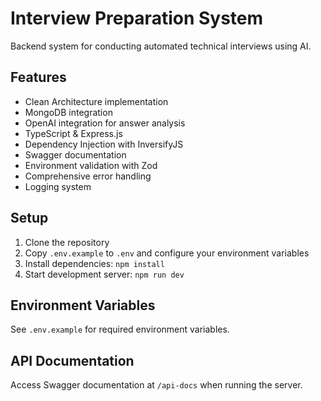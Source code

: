 # Interview Preparation System

Backend system for conducting automated technical interviews using AI.

## Features

- Clean Architecture implementation
- MongoDB integration
- OpenAI integration for answer analysis
- TypeScript & Express.js
- Dependency Injection with InversifyJS
- Swagger documentation
- Environment validation with Zod
- Comprehensive error handling
- Logging system

## Setup

1. Clone the repository
2. Copy `.env.example` to `.env` and configure your environment variables
3. Install dependencies: `npm install`
4. Start development server: `npm run dev`

## Environment Variables

See `.env.example` for required environment variables.

## API Documentation

Access Swagger documentation at `/api-docs` when running the server.
